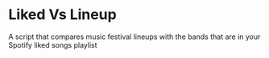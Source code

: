 # Liked Vs Lineup
A script that compares music festival lineups with the bands that are in your Spotify liked songs playlist

